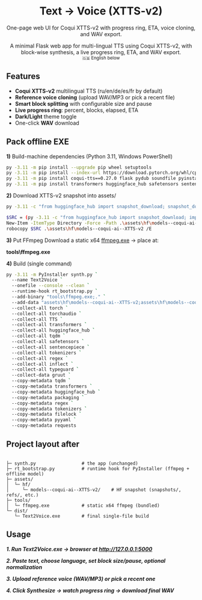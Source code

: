 <h1 align="center">Text → Voice (XTTS-v2)</h1>
<p align="center">
  One-page web UI for Coqui XTTS-v2 with progress ring, ETA, voice cloning, and WAV export.
  <p align="center">
  A minimal Flask web app for multi-lingual TTS using Coqui XTTS-v2, with block-wise synthesis, a live progress ring, ETA, and WAV export.
  <br/>
  <sub>🇬🇧 English below</sub>


## Features
- **Coqui XTTS-v2** multilingual TTS (ru/en/de/es/fr by default)
- **Reference voice cloning** (upload WAV/MP3 or pick a recent file)
- **Smart block splitting** with configurable size and pause
- **Live progress ring**: percent, blocks, elapsed, ETA
- **Dark/Light** theme toggle
- One-click **WAV** download



## Pack offline EXE
**1)** Build-machine dependencies (Python 3.11, Windows PowerShell)
```sh
py -3.11 -m pip install --upgrade pip wheel setuptools
py -3.11 -m pip install --index-url https://download.pytorch.org/whl/cpu torch torchaudio
py -3.11 -m pip install coqui-tts==0.27.0 flask pydub soundfile pyinstaller
py -3.11 -m pip install transformers huggingface_hub safetensors sentencepiece tokenizers regex tqdm inflect typeguard packaging filelock pyyaml requests
```






**2)** Download XTTS-v2 snapshot into assets/
```sh
py -3.11 -c "from huggingface_hub import snapshot_download; snapshot_download('coqui/XTTS-v2', local_dir_use_symlinks=False)"
```
```sh
$SRC = (py -3.11 -c "from huggingface_hub import snapshot_download; import pathlib; p=pathlib.Path(snapshot_download('coqui/XTTS-v2', local_dir_use_symlinks=False)); print(p.parents[1])").Trim()
New-Item -ItemType Directory -Force -Path .\assets\hf\models--coqui-ai--XTTS-v2 | Out-Null
robocopy $SRC .\assets\hf\models--coqui-ai--XTTS-v2 /E
```

**3)** Put FFmpeg
Download a static x64 [ffmpeg.exe](https://www.gyan.dev/ffmpeg/builds/ffmpeg-git-full.7z) → place at:

   **tools\ffmpeg.exe**

**4)** Build (single command)
```sh
py -3.11 -m PyInstaller synth.py `
  --name Text2Voice `
  --onefile --console --clean `
  --runtime-hook rt_bootstrap.py `
  --add-binary "tools\ffmpeg.exe;." `
  --add-data "assets\hf\models--coqui-ai--XTTS-v2;assets\hf\models--coqui-ai--XTTS-v2" `
  --collect-all torch `
  --collect-all torchaudio `
  --collect-all TTS `
  --collect-all transformers `
  --collect-all huggingface_hub `
  --collect-all tqdm `
  --collect-all safetensors `
  --collect-all sentencepiece `
  --collect-all tokenizers `
  --collect-all regex `
  --collect-all inflect `
  --collect-all typeguard `
  --collect-data gruut `
  --copy-metadata tqdm `
  --copy-metadata transformers `
  --copy-metadata huggingface_hub `
  --copy-metadata packaging `
  --copy-metadata regex `
  --copy-metadata tokenizers `
  --copy-metadata filelock `
  --copy-metadata pyyaml `
  --copy-metadata requests
```

## Project layout after
```text

├─ synth.py                 # the app (unchanged)
├─ rt_bootstrap.py          # runtime hook for PyInstaller (ffmpeg + offline model)
├─ assets/
│  └─ hf/
│     └─ models--coqui-ai--XTTS-v2/    # HF snapshot (snapshots/, refs/, etc.)
├─ tools/
│  └─ ffmpeg.exe            # static x64 ffmpeg (bundled)
└─ dist/
   └─ Text2Voice.exe        # final single-file build
```

## Usage

_**1. Run Text2Voice.exe → browser at http://127.0.0.1:5000**_

_**2. Paste text, choose language, set block size/pause, optional normalization**_

_**3. Upload reference voice (WAV/MP3) or pick a recent one**_

_**4. Click Synthesize → watch progress ring → download final WAV**_


